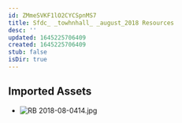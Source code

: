 ```yaml
---
id: ZMmeSVKF1lO2CYCSpnMS7
title: Sfdc_ _towhnhall_ _august_2018 Resources
desc: ''
updated: 1645225706409
created: 1645225706409
stub: false
isDir: true
---
```

## Imported Assets
- ![RB 2018-08-0414.jpg](/assets/rb-2018-08-0414.jpg)
